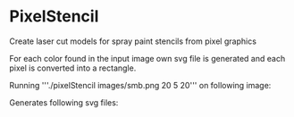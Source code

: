 PixelStencil
============

Create laser cut models for spray paint stencils from pixel graphics

For each color found in the input image own svg file is generated and each pixel is converted into a rectangle.

Running '''./pixelStencil images/smb.png 20 5 20''' on following image:


Generates following svg files:
